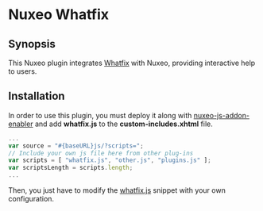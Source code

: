# Nuxeo Whatfix

## Synopsis

This Nuxeo plugin integrates [Whatfix](http://whatfix.com/) with Nuxeo, providing interactive help to users.

## Installation

In order to use this plugin, you must deploy it along with [nuxeo-js-addon-enabler](https://github.com/athento/nuxeo-js-addons-enabler) and add **whatfix.js** to the **custom-includes.xhtml** file.

``` javascript
...
var source = "#{baseURL}js/?scripts=";
// Include your own js file here from other plug-ins
var scripts = [ "whatfix.js", "other.js", "plugins.js" ];
var scriptsLength = scripts.length;
...
```

Then, you just have to modify the [whatfix.js](src/main/resources/web/nuxeo.war/scripts/whatfix.js) snippet with your own configuration.
